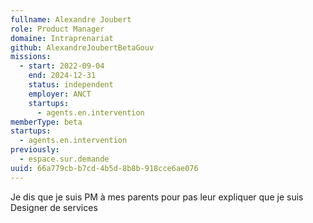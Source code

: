 ```yaml
---
fullname: Alexandre Joubert
role: Product Manager
domaine: Intraprenariat
github: AlexandreJoubertBetaGouv
missions:
  - start: 2022-09-04
    end: 2024-12-31
    status: independent
    employer: ANCT
    startups:
      - agents.en.intervention
memberType: beta
startups:
  - agents.en.intervention
previously:
  - espace.sur.demande
uuid: 66a779cb-b7cd-4b5d-8b8b-918cce6ae076
---
```

Je dis que je suis PM à mes parents pour pas leur expliquer que je suis Designer de services